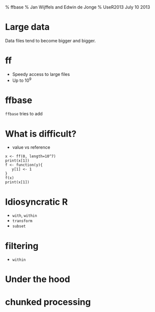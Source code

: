 % ffbase
% Jan Wijffels and Edwin de Jonge
% UseR2013 July 10 2013

# Large data


Data files tend to become bigger and bigger.

# ff

- Speedy access to large files
- Up to $10^9$

# ffbase


`ffbase` tries to add 
# What is difficult?

- value vs reference

``` 
x <- ff(0, length=10^7)
print(x[1])
f <- function(y){
   y[1] <- 1	
}
f(x)
print(x[1])
```

# Idiosyncratic R

- `with`, `within`
- `transform`
- `subset`

# filtering

- `within`

# Under the hood

# chunked processing






